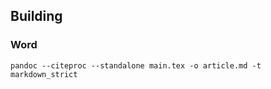 ## Building

### Word
```
pandoc --citeproc --standalone main.tex -o article.md -t markdown_strict
```